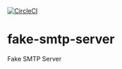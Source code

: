 [![CircleCI](https://circleci.com/gh/aleksey-slavik/fake-smtp-server/tree/main.svg?style=svg)](https://circleci.com/gh/aleksey-slavik/fake-smtp-server/tree/main)

# fake-smtp-server

Fake SMTP Server
